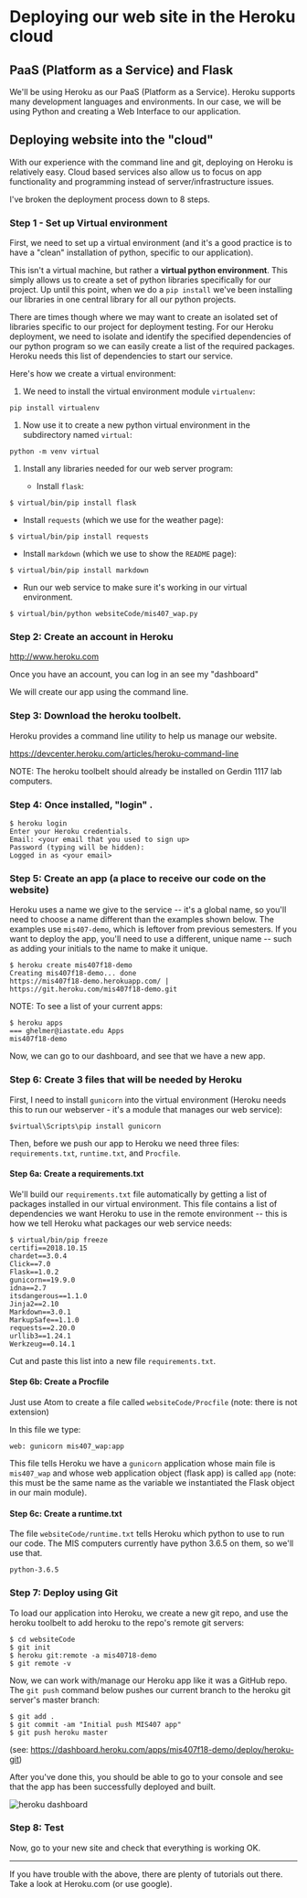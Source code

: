 # Deploying our web site in the Heroku cloud

## PaaS (Platform as a Service) and Flask

We'll be using Heroku as our PaaS (Platform as a Service). Heroku supports many development languages and environments. In our case, we will be using Python and creating a Web Interface to our application.

## Deploying website into the "cloud"

With our experience with the command line and git, deploying on Heroku is relatively easy. Cloud based services also allow us to focus on app functionality and programming instead of server/infrastructure issues.

I've broken the deployment process down to 8 steps.

### Step 1 - Set up Virtual environment

First, we need to set up a virtual environment (and it's a good practice is to have a "clean" installation of python, specific to our application).

This isn't a virtual machine, but rather a **virtual python environment**. This simply allows us to create a set of python libraries specifically for our project. Up until this point, when we do a `pip install` we've been installing our libraries in one central library for all our python projects.

There are times though where we may want to create an isolated set of libraries specific to our project for deployment testing. For our Heroku deployment, we need to isolate and identify the specified dependencies of our python program so we can easily create a list of the required packages. Heroku needs this list of dependencies to start our service.

Here's how we create a virtual environment:

1. We need to install the virtual environment module `virtualenv`:

```
pip install virtualenv
```

1. Now use it to create a new python virtual environment in the subdirectory named `virtual`:

```
python -m venv virtual
```

1. Install any libraries needed for our web server program:

   * Install `flask`:
```
$ virtual/bin/pip install flask
```

   * Install `requests` (which we use for the weather page):
```
$ virtual/bin/pip install requests
```

   * Install `markdown` (which we use to show the `README` page):
```
$ virtual/bin/pip install markdown
```

   * Run our web service to make sure it's working in our virtual environment.
```
$ virtual/bin/python websiteCode/mis407_wap.py
```

### Step 2: Create an account in Heroku

http://www.heroku.com

Once you have an account, you can log in an see my "dashboard"

We will create our app using the command line.

### Step 3: Download the heroku toolbelt.

Heroku provides a command line utility to help us manage our website.

https://devcenter.heroku.com/articles/heroku-command-line

NOTE: The heroku toolbelt should already be installed on Gerdin 1117 lab computers.

### Step 4: Once installed, "login" .

```
$ heroku login
Enter your Heroku credentials.
Email: <your email that you used to sign up>
Password (typing will be hidden):
Logged in as <your email>
```

### Step 5: Create an app (a place to receive our code on the website)

Heroku uses a name we give to the service -- it's a global name, so you'll need to choose a name different than the examples shown below. The examples use `mis407-demo`, which is leftover from previous semesters. If you want to deploy the app, you'll need to use a different, unique name -- such as adding your initials to the name to make it unique.

```
$ heroku create mis407f18-demo
Creating mis407f18-demo... done
https://mis407f18-demo.herokuapp.com/ | https://git.heroku.com/mis407f18-demo.git
```

NOTE: To see a list of your current apps:

```
$ heroku apps
=== ghelmer@iastate.edu Apps
mis407f18-demo
```

Now, we can go to our dashboard, and see that we have a new app.

### Step 6: Create 3 files that will be needed by Heroku

First, I need to install `gunicorn` into the virtual environment (Heroku needs this to run our webserver - it's a module that manages our web service):

```
$virtual\Scripts\pip install gunicorn
```

Then, before we push our app to Heroku we need three files: `requirements.txt`, `runtime.txt`, and `Procfile`.

#### Step 6a: Create a requirements.txt

We'll build our `requirements.txt` file automatically by getting a list of packages installed in our virtual environment. This file contains a list of dependencies we want Heroku to use in the remote environment -- this is how we tell Heroku what packages our web service needs:

```
$ virtual/bin/pip freeze
certifi==2018.10.15
chardet==3.0.4
Click==7.0
Flask==1.0.2
gunicorn==19.9.0
idna==2.7
itsdangerous==1.1.0
Jinja2==2.10
Markdown==3.0.1
MarkupSafe==1.1.0
requests==2.20.0
urllib3==1.24.1
Werkzeug==0.14.1
```

Cut and paste this list into a new file `requirements.txt`.

#### Step 6b: Create a Procfile

Just use Atom to create a file called `websiteCode/Procfile` (note: there is not extension)

In this file we type:

```
web: gunicorn mis407_wap:app
```

This file tells Heroku we have a `gunicorn` application whose main file is `mis407_wap` and whose web application object (flask app) is called `app` (note: this must be the same name as the variable we instantiated the Flask object in our main module).

#### Step 6c: Create a runtime.txt

The file `websiteCode/runtime.txt` tells Heroku which python to use to run our code. The MIS computers currently have python 3.6.5 on them, so we'll use that.

```
python-3.6.5
```

### Step 7: Deploy using Git

To load our application into Heroku, we create a new git repo, and use the heroku toolbelt to add heroku to the repo's remote git servers:

```
$ cd websiteCode
$ git init
$ heroku git:remote -a mis40718-demo
$ git remote -v
```

Now, we can work with/manage our Heroku app like it was a GitHub repo. The `git push` command below pushes our current branch to the heroku git server's master branch:

```
$ git add .
$ git commit -am "Initial push MIS407 app"
$ git push heroku master
```

(see: https://dashboard.heroku.com/apps/mis407f18-demo/deploy/heroku-git)

After you've done this, you should be able to go to your console and see that the app has been successfully deployed and built.

![heroku dashboard](images/heroku_dash_after.png)

### Step 8: Test

Now, go to your new site and check that everything is working OK.


------

If you have trouble with the above, there are plenty of tutorials out there. Take a look at Heroku.com (or use google).
